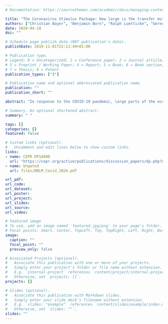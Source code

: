 ```yaml
---
# Documentation: https://sourcethemes.com/academic/docs/managing-content/

title: "The Coronavirus Stimulus Package: How large is the transfer multiplier?"
authors: ["Christian Bayer", "Benjamin Born", "Ralph Luetticke", "Gernot J. Müller"]
date: 2020-04-10
doi: ""

# Schedule page publish date (NOT publication's date).
publishDate: 2019-11-01T22:11:49+01:00

# Publication type.
# Legend: 0 = Uncategorized; 1 = Conference paper; 2 = Journal article;
# 3 = Preprint / Working Paper; 4 = Report; 5 = Book; 6 = Book section;
# 7 = Thesis; 8 = Patent
publication_types: ["3"]

# Publication name and optional abbreviated publication name.
publication: ""
publication_short: ""

abstract: "In response to the COVID-19 pandemic, large parts of the economy have been locked down and, as a result, households' income risk has risen sharply. At the same time, policy makers have put forward the largest stimulus package in history. In the U.S., it amounts to $2 trillion, a quarter of which are transfers to households. To the extent that these transfers are conditional on being unemployed, they mitigate income risk and the adverse impact of the lockdown ex ante. Unconditional transfers, in contrast, stabilize income ex post only. The conditional and unconditional transfer component of the Coronavirus stimulus package are of equal size. We quantify their effect in an estimated HANK model. For unconditional transfers, the multiplier ranges between 0.1 and 0.5, for conditional transfers between 1 and 2. The actual transfers of the stimulus reduce the output loss due to the lockdown by about 50 percent."

# Summary. An optional shortened abstract.
summary: " "

tags: []
categories: []
featured: false

# Custom links (optional).
#   Uncomment and edit lines below to show custom links.
links:
- name: CEPR DP14600
  url: "https://cepr.org/active/publications/discussion_papers/dp.php?dpno=14600"
- name: Ungated
  url: files/BBLM_Covid_2020.pdf

url_pdf:
url_code:
url_dataset:
url_poster:
url_project:
url_slides:
url_source:
url_video:

# Featured image
# To use, add an image named `featured.jpg/png` to your page's folder.
# Focal points: Smart, Center, TopLeft, Top, TopRight, Left, Right, BottomLeft, Bottom, BottomRight.
image:
  caption: ""
  focal_point: ""
  preview_only: false

# Associated Projects (optional).
#   Associate this publication with one or more of your projects.
#   Simply enter your project's folder or file name without extension.
#   E.g. `internal-project` references `content/project/internal-project/index.md`.
#   Otherwise, set `projects: []`.
projects: []

# Slides (optional).
#   Associate this publication with Markdown slides.
#   Simply enter your slide deck's filename without extension.
#   E.g. `slides: "example"` references `content/slides/example/index.md`.
#   Otherwise, set `slides: ""`.
slides: ""
---
```

